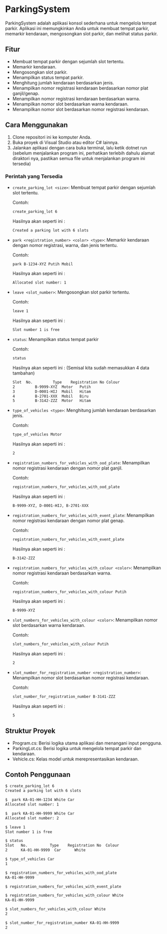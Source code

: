 # ParkingSystem

ParkingSystem adalah aplikasi konsol sederhana untuk mengelola tempat parkir. Aplikasi ini memungkinkan Anda untuk membuat tempat parkir, memarkir kendaraan, mengosongkan slot parkir, dan melihat status parkir.

## Fitur

- Membuat tempat parkir dengan sejumlah slot tertentu.
- Memarkir kendaraan.
- Mengosongkan slot parkir.
- Menampilkan status tempat parkir.
- Menghitung jumlah kendaraan berdasarkan jenis.
- Menampilkan nomor registrasi kendaraan berdasarkan nomor plat ganjil/genap.
- Menampilkan nomor registrasi kendaraan berdasarkan warna.
- Menampilkan nomor slot berdasarkan warna kendaraan.
- Menampilkan nomor slot berdasarkan nomor registrasi kendaraan.

## Cara Menggunakan

1. Clone repositori ini ke komputer Anda.
2. Buka proyek di Visual Studio atau editor C# lainnya.
3. Jalankan aplikasi dengan cara buka terminal, lalu ketik dotnet run (sebelum menjalankan program ini, perhatikan terlebih dahulu alamat diraktori nya, pastikan semua file untuk menjalankan program ini tersedia)

### Perintah yang Tersedia

- `create_parking_lot <size>`: Membuat tempat parkir dengan sejumlah slot tertentu. 

   Contoh:
  ```bash
  create_parking_lot 6
  ```
  Hasilnya akan seperti ini : 
  ```bash
  Created a parking lot with 6 slots
  ```
- `park <registration_number> <color> <type>`: Memarkir kendaraan dengan nomor registrasi, warna, dan jenis tertentu. 

   Contoh:
  ```bash
  park B-1234-XYZ Putih Mobil
  ```
  Hasilnya akan seperti ini : 
  ```bash
  Allocated slot number: 1
  ```
- `leave <slot_number>`: Mengosongkan slot parkir tertentu. 

   Contoh:
  ```bash
  leave 1
  ```
  Hasilnya akan seperti ini : 
  ```bash
  Slot number 1 is free
  ```
- `status`: Menampilkan status tempat parkir 

   Contoh:
  ```bash
  status
  ```
  Hasilnya akan seperti ini : (Semisal kita sudah memasukkan 4 data tambahan)
  ```bash
  Slot 	No. 		Type	Registration No Colour
  2 		B-9999-XYZ	Motor	Putih
  3 		D-0001-HIJ 	Mobil	Hitam
  4 		B-2701-XXX 	Mobil	Biru
  5 		B-3142-ZZZ 	Motor	Hitam
  ```
- `type_of_vehicles <type>`: Menghitung jumlah kendaraan berdasarkan jenis.

   Contoh:
  ```bash
  type_of_vehicles Motor
  ```
  Hasilnya akan seperti ini : 
  ```bash
  2
  ```
- `registration_numbers_for_vehicles_with_ood_plate`: Menampilkan nomor registrasi kendaraan dengan nomor plat ganjil.

   Contoh:
  ```bash
  registration_numbers_for_vehicles_with_ood_plate
  ```
  Hasilnya akan seperti ini : 
  ```bash
  B-9999-XYZ, D-0001-HIJ, B-2701-XXX
  ```
- `registration_numbers_for_vehicles_with_event_plate`: Menampilkan nomor registrasi kendaraan dengan nomor plat genap.

   Contoh:
  ```bash
  registration_numbers_for_vehicles_with_event_plate
  ```
  Hasilnya akan seperti ini : 
  ```bash
  B-3142-ZZZ
  ```
- `registration_numbers_for_vehicles_with_colour <color>`: Menampilkan nomor registrasi kendaraan berdasarkan warna.

   Contoh:
  ```bash
  registration_numbers_for_vehicles_with_colour Putih
  ```
  Hasilnya akan seperti ini : 
  ```bash
  B-9999-XYZ
  ```
- `slot_numbers_for_vehicles_with_colour <color>`: Menampilkan nomor slot berdasarkan warna kendaraan.

   Contoh:
  ```bash
  slot_numbers_for_vehicles_with_colour Putih
  ```
  Hasilnya akan seperti ini : 
  ```bash
  2
  ```
- `slot_number_for_registration_number <registration_number>`: Menampilkan nomor slot berdasarkan nomor registrasi kendaraan.

   Contoh:
  ```bash
  slot_number_for_registration_number B-3141-ZZZ
  ```
  Hasilnya akan seperti ini : 
  ```bash
  5
  ```
## Struktur Proyek
- Program.cs: Berisi logika utama aplikasi dan menangani input pengguna.
- ParkingLot.cs: Berisi logika untuk mengelola tempat parkir dan kendaraan.
- Vehicle.cs: Kelas model untuk merepresentasikan kendaraan.
## Contoh Penggunaan
  ```bash
$ create_parking_lot 6
Created a parking lot with 6 slots

$  park KA-01-HH-1234 White Car
Allocated slot number: 1

$  park KA-01-HH-9999 White Car
Allocated slot number: 2

$ leave 1
Slot number 1 is free

$ status
Slot   No.          Type    Registration No  Colour
2      KA-01-HH-9999  Car      White

$ type_of_vehicles Car
1

$ registration_numbers_for_vehicles_with_ood_plate
KA-01-HH-9999

$ registration_numbers_for_vehicles_with_event_plate

$ registration_numbers_for_vehicles_with_colour White
KA-01-HH-9999

$ slot_numbers_for_vehicles_with_colour White
2

$ slot_number_for_registration_number KA-01-HH-9999
2
  ```